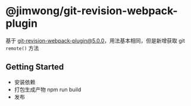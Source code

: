 # @jimwong/git-revision-webpack-plugin

基于 git-revision-webpack-plugin@5.0.0，用法基本相同，但是新增获取 git `remote()` 方法

## Getting Started

- 安装依赖
- 打包生成产物 npm run build
- 发布
